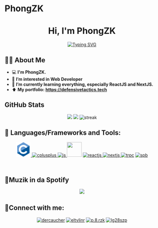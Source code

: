 # PhongZK

<h1 align="center">Hi, I'm PhongZK</h1>           
    
<p align="center">
     <a href="https://www.facebook.com/thenews.of.bayern"><img src="https://readme-typing-svg.herokuapp.com?font=JetBrains+Mono&pause=1000&color=00FFFF&width=500&lines=It+ain't+over,+it's+wild+rollercoaster" alt="Typing SVG"/></a>
 </p>
  

## 🙋‍♂️ About Me  

- 💻 **I'm PhongZK.** 
- 👀 **I’m interested in Web Developer**
- 🌱 **I’m currently learning everything, especially ReactJS and NextJS.**
- ⬆️ **My portfolio: https://defensivetactics.tech**

## GitHub Stats
<p align="center">
        <img gap="2rem" src="https://github.com/phong28zk/github_stats/blob/master/generated/languages.svg#gh-dark-mode-only" target="_blank"/>
    <img gap="2rem" src="https://github.com/phong28zk/github_stats/blob/master/generated/overview.svg#gh-dark-mode-only" target="_blank"/>
    <img title="🔥 Get streak stats for your profile here: git.io/streak-stats" alt="streak" src="https://streak-stats.demolab.com?user=phong28zk&locale=de&theme=one-dark-pro&hide_border=true&date_format=M%20j%5B%2C%20Y%5D&card_width=500"/>
    </a>
</p>


## 🚀 Languages/Frameworks and Tools: 

<p align="center">
     <a href="https://www.cprogramming.com/" target="_blank"> <img src="https://raw.githubusercontent.com/devicons/devicon/master/icons/c/c-original.svg" alt="c" width="48" height="48"/> </a>
     <a href="https://www.w3schools.com/cpp/" target="_blank"> <img src="https://user-images.githubusercontent.com/82562559/189319194-55e984e0-f0e5-4d2c-9676-48fc5b2ca815.png" alt="cplusplus" width="48" height="48"/> </a> 
     <a href="https://www.javascript.com" target="_blank" rel="noreferrer"> <img src="https://raw.githubusercontent.com/Leon28Phongretzka/Leon28Phongretzka/22c78328a95910b6144de839d37466c84ca709c2/javascript-logo.svg" alt="js" width="48" height="48"/> </a> 
     <a href="https://www.typescriptlang.org/branding/"> <img src="https://cdn.worldvectorlogo.com/logos/typescript-2.svg" width="48" height="48"></a>
     <a href="https://reactjs.org" target="_blank" rel="noreferrer"> <img src="https://github.com/Leon28Phongretzka/Leon28Phongretzka/blob/main/1174949_js_react%20js_logo_react_react%20native_icon.png?raw=true" alt="reactjs" width="48" height="48"/> </a> 
     <a href="https://nextjs.org" target="_blank"> <img src="https://mikevpeeren.nl/_next/static/media/next_logo.79d7b4bd.png" alt="nextjs" width="48" height="48"/> </a>
    <a href="https://supabase.com" target="_blank"><img src="https://trpc.io/img/logo.svg" alt='trpc' width="48" height="48"/></a>
     <a href="https://supabase.com" target="_blank"><img src="https://cdn-1.webcatalog.io/catalog/supabase/supabase-icon-filled-256.png?v=1675596357307" alt='spb' width="48" height="48"/></a>
    
 </p>
<br/>


## 🎵Muzik in da Spotify

<p align="center">
<img src="https://spotify-github-profile.vercel.app/api/view.svg?uid=31kpmj4rucelavwcbdnoqd2z2fvu&cover_image=true&theme=novatorem&show_offline=false&background_color=000000&bar_color=53b14f&bar_color_cover=false">
</p>


## 🤝Connect with me:

<p align="center">   
  <a href="https://twitter.com/DavidLezis" target="blank"><img align="center" src="https://raw.githubusercontent.com/rahuldkjain/github-profile-readme-generator/master/src/images/icons/Social/twitter.svg" alt="dercaucher" height="30" width="40" /></a>    
  <a href="https://www.facebook.com/S130Prj3t/" target="blank"><img align="center" src="https://raw.githubusercontent.com/rahuldkjain/github-profile-readme-generator/master/src/images/icons/Social/facebook.svg" alt="eltvlinr" height="30" width="40" /></a>    
  <a href="https://www.instagram.com/lg_28.elt_vnr/" target="blank"><img align="center" src="https://raw.githubusercontent.com/rahuldkjain/github-profile-readme-generator/master/src/images/icons/Social/instagram.svg" alt="p.8.rzk" height="30" width="40" /></a>
  <a href="https://www.linkedin.com/in/lg28szp/" target="blank"><img align="center" src="https://upload.wikimedia.org/wikipedia/commons/thumb/c/ca/LinkedIn_logo_initials.png/800px-LinkedIn_logo_initials.png" alt='lg28szp' heigh='30' width='40'/></a>
